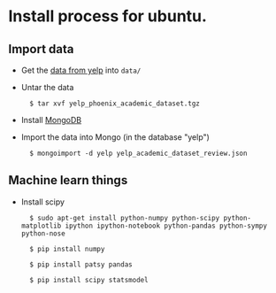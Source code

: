 Install process for ubuntu.
===========================

Import data
-----------

* Get the [data from yelp](http://www.yelp.com/dataset_challenge/) into `data/`


* Untar the data

        $ tar xvf yelp_phoenix_academic_dataset.tgz


* Install [MongoDB](http://docs.mongodb.org/manual/tutorial/install-mongodb-on-ubuntu/)


* Import the data into Mongo (in the database "yelp")

        $ mongoimport -d yelp yelp_academic_dataset_review.json

Machine learn things
--------------------

* Install scipy

        $ sudo apt-get install python-numpy python-scipy python-matplotlib ipython ipython-notebook python-pandas python-sympy python-nose

        $ pip install numpy

        $ pip install patsy pandas 
        
        $ pip install scipy statsmodel 
        
